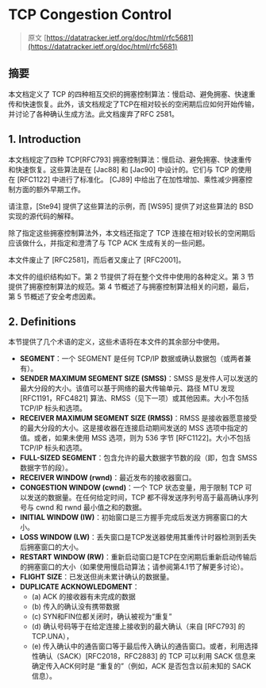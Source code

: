 # TCP Congestion Control

> 原文 [https://datatracker.ietf.org/doc/html/rfc5681](https://datatracker.ietf.org/doc/html/rfc5681)

## 摘要

本文档定义了 TCP 的四种相互交织的拥塞控制算法：慢启动、避免拥塞、快速重传和快速恢复。此外，该文档规定了TCP在相对较长的空闲期后应如何开始传输，并讨论了各种确认生成方法。此文档废弃了RFC 2581。

## 1. Introduction

本文档规定了四种 TCP[RFC793] 拥塞控制算法：慢启动、避免拥塞、快速重传和快速恢复。这些算法是在 [Jac88] 和 [Jac90] 中设计的。它们与 TCP 的使用在 [RFC1122] 中进行了标准化。 [CJ89] 中给出了在加性增加、乘性减少拥塞控制方面的额外早期工作。

请注意，[Ste94] 提供了这些算法的示例，而 [WS95] 提供了对这些算法的 BSD 实现的源代码的解释。

除了指定这些拥塞控制算法外，本文档还指定了 TCP 连接在相对较长的空闲期后应该做什么，并指定和澄清了与 TCP ACK 生成有关的一些问题。

本文件废止了 [RFC2581]，而后者又废止了 [RFC2001]。

本文件的组织结构如下。第 2 节提供了将在整个文件中使用的各种定义。第 3 节提供了拥塞控制算法的规范。第 4 节概述了与拥塞控制算法相关的问题，最后，第 5 节概述了安全考虑因素。

## 2. Definitions

本节提供了几个术语的定义，这些术语将在本文件的其余部分中使用。

- **SEGMENT**：一个 SEGMENT 是任何 TCP/IP 数据或确认数据包（或两者兼有）。
- **SENDER MAXIMUM SEGMENT SIZE (SMSS)**：SMSS 是发件人可以发送的最大分段的大小。该值可以基于网络的最大传输单元、路径 MTU 发现 [RFC1191，RFC4821] 算法、RMSS（见下一项）或其他因素。大小不包括 TCP/IP 标头和选项。
- **RECEIVER MAXIMUM SEGMENT SIZE (RMSS)**：RMSS 是接收器愿意接受的最大分段的大小。这是接收器在连接启动期间发送的 MSS 选项中指定的值。或者，如果未使用 MSS 选项，则为 536 字节 [RFC1122]。大小不包括 TCP/IP 标头和选项。
- **FULL-SIZED SEGMENT**：包含允许的最大数据字节数的段（即，包含 SMSS 数据字节的段）。
- **RECEIVER WINDOW (rwnd)**：最近发布的接收器窗口。
- **CONGESTION WINDOW (cwnd)**：一个 TCP 状态变量，用于限制 TCP 可以发送的数据量。在任何给定时间，TCP 都不得发送序列号高于最高确认序列号与 cwnd 和 rwnd 最小值之和的数据。
- **INITIAL WINDOW (IW)**：初始窗口是三方握手完成后发送方拥塞窗口的大小。
- **LOSS WINDOW (LW)**：丢失窗口是TCP发送器使用其重传计时器检测到丢失后拥塞窗口的大小。
- **RESTART WINDOW (RW)**：重新启动窗口是TCP在空闲期后重新启动传输后的拥塞窗口的大小（如果使用慢启动算法；请参阅第4.1节了解更多讨论）。
- **FLIGHT SIZE**：已发送但尚未累计确认的数据量。
- **DUPLICATE ACKNOWLEDGMENT**：
  - (a) ACK 的接收器有未完成的数据
  - (b) 传入的确认没有携带数据
  - (c) SYN和FIN位都关闭时，确认被视为“重复”
  - (d) 确认号码等于在给定连接上接收到的最大确认（来自 [RFC793] 的 TCP.UNA），
  - (e) 传入确认中的通告窗口等于最后传入确认的通告窗口。或者，利用选择性确认（SACK）[RFC2018，RFC2883] 的 TCP 可以利用 SACK 信息来确定传入ACK何时是 “重复的”（例如，ACK 是否包含以前未知的 SACK 信息）。

